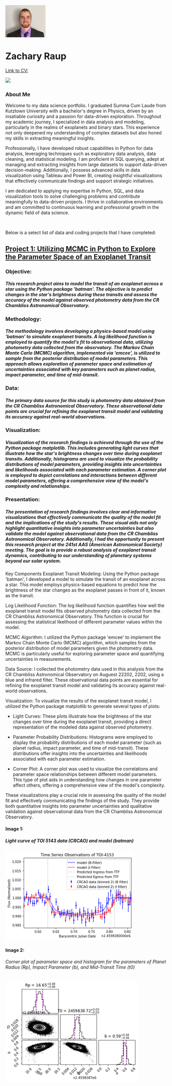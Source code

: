  ![](port_5x4ss.png)  

# Zachary Raup

[Link to CV:](CV_Raup_Z.pdf)

<a href = "https://www.linkedin.com/in/zachary-raup-6280a3265"><img src="https://img.shields.io/badge/-LinkedIn-0072b1?&style=for-the-badge&logo=linkedin&logoColor=white" /></a>

### About Me
Welcome to my data science portfolio. I graduated Summa Cum Laude from Kutztown University with a bachelor's degree in Physics, driven by an insatiable curiosity and a passion for data-driven exploration. Throughout my academic journey, I specialized in data analysis and modeling, particularly in the realms of exoplanets and binary stars. This experience not only deepened my understanding of complex datasets but also honed my skills in extracting meaningful insights.

Professionally, I have developed robust capabilities in Python for data analysis, leveraging techniques such as exploratory data analysis, data cleaning, and statistical modeling. I am proficient in SQL querying, adept at managing and extracting insights from large datasets to support data-driven decision-making. Additionally, I possess advanced skills in data visualization using Tableau and Power BI, creating insightful visualizations that effectively communicate findings and support strategic initiatives.

I am dedicated to applying my expertise in Python, SQL, and data visualization tools to solve challenging problems and contribute meaningfully to data-driven projects. I thrive in collaborative environments and am committed to continuous learning and professional growth in the dynamic field of data science.

&nbsp;  

Below is a select list of data and coding projects that I have completed:

## [Project 1: Utilizing MCMC in Python to Explore the Parameter Space of an Exoplanet Transit](TOI4153_port.ipynb)

### Objective: 
##### This research project aims to model the transit of an exoplanet across a star using the Python package 'batman'. The objective is to predict changes in the star's brightness during these transits and assess the accuracy of the model against observed photometry data from the CR Chambliss Astronomical Observatory.

### Methodology:
##### The methodology involves developing a physics-based model using 'batman' to simulate exoplanet transits. A log likelihood function is employed to quantify the model's fit to observational data, utilizing photometry data collected from the observatory. The Markov Chain Monte Carlo (MCMC) algorithm, implemented via 'emcee', is utilized to sample from the posterior distribution of model parameters. This approach allows exploration of parameter space and estimation of uncertainties associated with key parameters such as planet radius, impact parameter, and time of mid-transit.

### Data: 
##### The primary data source for this study is photometry data obtained from the CR Chambliss Astronomical Observatory. These observational data points are crucial for refining the exoplanet transit model and validating its accuracy against real-world observations.

### Visualization: 
##### Visualization of the research findings is achieved through the use of the Python package matplotlib. This includes generating light curves that illustrate how the star's brightness changes over time during exoplanet transits. Additionally, histograms are used to visualize the probability distributions of model parameters, providing insights into uncertainties and likelihoods associated with each parameter estimation. A corner plot is employed to depict correlations and interactions between different model parameters, offering a comprehensive view of the model's complexity and relationships.

### Presentation: 
##### The presentation of research findings involves clear and informative visualizations that effectively communicate the quality of the model fit and the implications of the study's results. These visual aids not only highlight quantitative insights into parameter uncertainties but also validate the model against observational data from the CR Chambliss Astronomical Observatory. Additionally, I had the opportunity to present this research project at the 241st AAS (American Astronomical Society) meeting. The goal is to provide a robust analysis of exoplanet transit dynamics, contributing to our understanding of planetary systems beyond our solar system.

Key Components
Exoplanet Transit Modeling:
Using the Python package 'batman', I developed a model to simulate the transit of an exoplanet across a star. This model employs physics-based equations to predict how the brightness of the star changes as the exoplanet passes in front of it, known as the transit.

Log Likelihood Function:
The log likelihood function quantifies how well the exoplanet transit model fits observed photometry data collected from the CR Chambliss Astronomical Observatory. This function is crucial for assessing the statistical likelihood of different parameter values within the model.

MCMC Algorithm:
I utilized the Python package 'emcee' to implement the Markov Chain Monte Carlo (MCMC) algorithm, which samples from the posterior distribution of model parameters given the photometry data. MCMC is particularly useful for exploring parameter space and quantifying uncertainties in measurements.

Data Source:
I collected the photometry data used in this analysis from the CR Chambliss Astronomical Observatory on Auguest 22202, 2202, using a blue and infrared filter. These observational data points are essential for refining the exoplanet transit model and validating its accuracy against real-world observations.

Visualization:
To visualize the results of the exoplanet transit model, I utilized the Python package matplotlib to generate several types of plots:

- Light Curves: These plots illustrate how the brightness of the star changes over time during the exoplanet transit, providing a direct representation of the modeled data against observed photometry.

- Parameter Probability Distributions: Histograms were employed to display the probability distributions of each model parameter (such as planet radius, impact parameter, and time of mid-transit). These distributions offer insights into the uncertainties and likelihoods associated with each parameter estimation.

- Corner Plot: A corner plot was used to visualize the correlations and parameter space relationships between different model parameters. This type of plot aids in understanding how changes in one parameter affect others, offering a comprehensive view of the model's complexity.

These visualizations play a crucial role in assessing the quality of the model fit and effectively communicating the findings of the study. They provide both quantitative insights into parameter uncertainties and qualitative validation against observational data from the CR Chambliss Astronomical Observatory.



#### Image 1:
##### Light curve of TOI 5143 data (CRCAO) and model (batman)
 ![](lightkurve.png)

#### Image 2:
###### Corner plot of parameter space and histogram for the parameters of Planet Radius (Rp), Impact Parameter (b), and Mid-Transit Time (t0)
 ![](cornerplot.png)  

